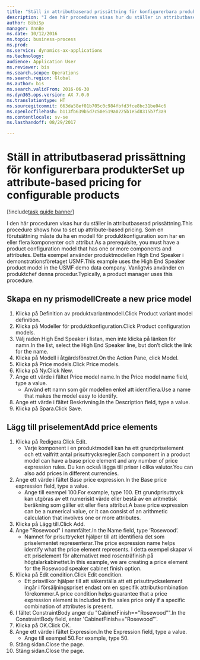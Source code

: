 ```yaml
--- 
title: "Ställ in attributbaserad prissättning för konfigurerbara produkter"
description: "I den här proceduren visas hur du ställer in attributbaserad prissättning."
author: BibiSp
manager: AnnBe
ms.date: 10/12/2016
ms.topic: business-process
ms.prod: 
ms.service: dynamics-ax-applications
ms.technology: 
audience: Application User
ms.reviewer: bis
ms.search.scope: Operations
ms.search.region: Global
ms.author: bis
ms.search.validFrom: 2016-06-30
ms.dyn365.ops.version: AX 7.0.0
ms.translationtype: HT
ms.sourcegitcommit: 663da58ef01b705c0c984fbfd3fce8bc31be04c6
ms.openlocfilehash: b113fb639b5d7c50e519a0225b1e5d8315b7f3a9
ms.contentlocale: sv-se
ms.lasthandoff: 08/29/2017

---
```

# <a name="set-up-attribute-based-pricing-for-configurable-products"></a><span data-ttu-id="68951-103">Ställ in attributbaserad prissättning för konfigurerbara produkter</span><span class="sxs-lookup"><span data-stu-id="68951-103">Set up attribute-based pricing for configurable products</span></span>

[!include[task guide banner](../../includes/task-guide-banner.md)]

<span data-ttu-id="68951-104">I den här proceduren visas hur du ställer in attributbaserad prissättning.</span><span class="sxs-lookup"><span data-stu-id="68951-104">This procedure shows how to set up attribute-based pricing.</span></span> <span data-ttu-id="68951-105">Som en förutsättning måste du ha en modell för produktkonfiguration som har en eller flera komponenter och attribut.</span><span class="sxs-lookup"><span data-stu-id="68951-105">As a prerequisite, you must have a product configuration model that has one or more components and attributes.</span></span> <span data-ttu-id="68951-106">Detta exempel använder produktmodellen High End Speaker i demonstrationsföretaget USMF.</span><span class="sxs-lookup"><span data-stu-id="68951-106">This example uses the High End Speaker product model in the USMF demo data company.</span></span> <span data-ttu-id="68951-107">Vanligtvis använder en produktchef denna procedur.</span><span class="sxs-lookup"><span data-stu-id="68951-107">Typically, a product manager uses this procedure.</span></span>


## <a name="create-a-new-price-model"></a><span data-ttu-id="68951-108">Skapa en ny prismodell</span><span class="sxs-lookup"><span data-stu-id="68951-108">Create a new price model</span></span>
1. <span data-ttu-id="68951-109">Klicka på Definition av produktvariantmodell.</span><span class="sxs-lookup"><span data-stu-id="68951-109">Click Product variant model definition.</span></span>
2. <span data-ttu-id="68951-110">Klicka på Modeller för produktkonfiguration.</span><span class="sxs-lookup"><span data-stu-id="68951-110">Click Product configuration models.</span></span>
3. <span data-ttu-id="68951-111">Välj raden High End Speaker i listan, men inte klicka på länken för namn.</span><span class="sxs-lookup"><span data-stu-id="68951-111">In the list, select the High End Speaker line, but don’t click the link for the name.</span></span>
4. <span data-ttu-id="68951-112">Klicka på Modell i åtgärdsfönstret.</span><span class="sxs-lookup"><span data-stu-id="68951-112">On the Action Pane, click Model.</span></span>
5. <span data-ttu-id="68951-113">Klicka på Price models.</span><span class="sxs-lookup"><span data-stu-id="68951-113">Click Price models.</span></span>
6. <span data-ttu-id="68951-114">Klicka på Ny.</span><span class="sxs-lookup"><span data-stu-id="68951-114">Click New.</span></span>
7. <span data-ttu-id="68951-115">Ange ett värde i fältet Price model name.</span><span class="sxs-lookup"><span data-stu-id="68951-115">In the Price model name field, type a value.</span></span>
    * <span data-ttu-id="68951-116">Använd ett namn som gör modellen enkel att identifiera.</span><span class="sxs-lookup"><span data-stu-id="68951-116">Use a name that makes the model easy to identify.</span></span>  
8. <span data-ttu-id="68951-117">Ange ett värde i fältet Beskrivning.</span><span class="sxs-lookup"><span data-stu-id="68951-117">In the Description field, type a value.</span></span>
9. <span data-ttu-id="68951-118">Klicka på Spara.</span><span class="sxs-lookup"><span data-stu-id="68951-118">Click Save.</span></span>

## <a name="add-price-elements"></a><span data-ttu-id="68951-119">Lägg till priselement</span><span class="sxs-lookup"><span data-stu-id="68951-119">Add price elements</span></span>
1. <span data-ttu-id="68951-120">Klicka på Redigera.</span><span class="sxs-lookup"><span data-stu-id="68951-120">Click Edit.</span></span>
    * <span data-ttu-id="68951-121">Varje komponent i en produktmodell kan ha ett grundpriselement och ett valfritt antal prisuttrycksregler.</span><span class="sxs-lookup"><span data-stu-id="68951-121">Each component in a product model can have a base price element and any number of price expression rules.</span></span> <span data-ttu-id="68951-122">Du kan också lägga till priser i olika valutor.</span><span class="sxs-lookup"><span data-stu-id="68951-122">You can also add prices in different currencies.</span></span>  
2. <span data-ttu-id="68951-123">Ange ett värde i fältet Base price expression.</span><span class="sxs-lookup"><span data-stu-id="68951-123">In the Base price expression field, type a value.</span></span>
    * <span data-ttu-id="68951-124">Ange till exempel 100.</span><span class="sxs-lookup"><span data-stu-id="68951-124">For example, type 100.</span></span>   <span data-ttu-id="68951-125">Ett grundprisuttryck kan utgöras av ett numeriskt värde eller bestå av en aritmetisk beräkning som gäller ett eller flera attribut.</span><span class="sxs-lookup"><span data-stu-id="68951-125">A base price expression can be a numerical value, or it can consist of an arithmetic calculation that involves one or more attributes.</span></span>  
3. <span data-ttu-id="68951-126">Klicka på Lägg till.</span><span class="sxs-lookup"><span data-stu-id="68951-126">Click Add.</span></span>
4. <span data-ttu-id="68951-127">Ange "Rosewood" i namnfältet.</span><span class="sxs-lookup"><span data-stu-id="68951-127">In the Name field, type ‘Rosewood’.</span></span>
    * <span data-ttu-id="68951-128">Namnet för prisuttrycket hjälper till att identifiera det som priselementet representerar.</span><span class="sxs-lookup"><span data-stu-id="68951-128">The price expression name helps identify what the price element represents.</span></span> <span data-ttu-id="68951-129">I detta exempel skapar vi ett priselement för alternativet med rosenträfinish på högtalarkabinettet.</span><span class="sxs-lookup"><span data-stu-id="68951-129">In this example, we are creating a price element for the Rosewood speaker cabinet finish option.</span></span>  
5. <span data-ttu-id="68951-130">Klicka på Edit condition.</span><span class="sxs-lookup"><span data-stu-id="68951-130">Click Edit condition.</span></span>
    * <span data-ttu-id="68951-131">Ett prisvillkor hjälper till att säkerställa att ett prisuttryckselement ingår i försäljningspriset endast om en specifik attributkombination förekommer.</span><span class="sxs-lookup"><span data-stu-id="68951-131">A price condition helps guarantee that a price expression element is included in the sales price only if a specific combination of attributes is present.</span></span>  
6. <span data-ttu-id="68951-132">I fältet ConstraintBody anger du "CabinetFinish=="Rosewood"".</span><span class="sxs-lookup"><span data-stu-id="68951-132">In the ConstraintBody field, enter 'CabinetFinish=="Rosewood"'.</span></span>
7. <span data-ttu-id="68951-133">Klicka på OK.</span><span class="sxs-lookup"><span data-stu-id="68951-133">Click OK.</span></span>
8. <span data-ttu-id="68951-134">Ange ett värde i fältet Expression.</span><span class="sxs-lookup"><span data-stu-id="68951-134">In the Expression field, type a value.</span></span>
    * <span data-ttu-id="68951-135">Ange till exempel 50.</span><span class="sxs-lookup"><span data-stu-id="68951-135">For example, type 50.</span></span>  
9. <span data-ttu-id="68951-136">Stäng sidan.</span><span class="sxs-lookup"><span data-stu-id="68951-136">Close the page.</span></span>
10. <span data-ttu-id="68951-137">Stäng sidan.</span><span class="sxs-lookup"><span data-stu-id="68951-137">Close the page.</span></span>


